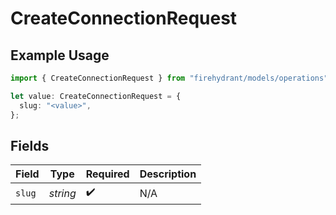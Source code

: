 # CreateConnectionRequest

## Example Usage

```typescript
import { CreateConnectionRequest } from "firehydrant/models/operations";

let value: CreateConnectionRequest = {
  slug: "<value>",
};
```

## Fields

| Field              | Type               | Required           | Description        |
| ------------------ | ------------------ | ------------------ | ------------------ |
| `slug`             | *string*           | :heavy_check_mark: | N/A                |